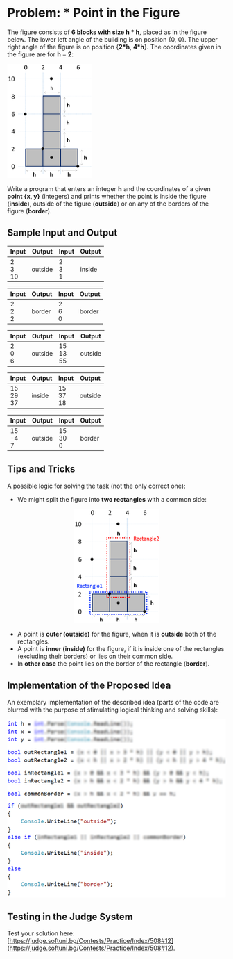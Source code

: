 # Problem: * Point in the Figure

The figure consists of **6 blocks with size h \* h**, placed as in the figure below. The lower left angle of the building is on position {0, 0}. The upper right angle of the figure is on position {**2\*h**, **4\*h**}. The coordinates given in the figure are for **h = 2**:

![](/assets/chapter-4-images/13.Point-in-the-figure-01.png)

Write a program that enters an integer **h** and the coordinates of a given **point {x, y}** (integers) and prints whether the point is inside the figure (**inside**), outside of the figure (**outside**) or on any of the borders of the figure (**border**).

## Sample Input and Output

| Input | Output | Input | Output |
|-----|-----|-----|-----|
|2<br>3<br>10|outside|2<br>3<br>1|inside|

| Input | Output | Input | Output |
|-----|-----|-----|-----|
|2<br>2<br>2|border|2<br>6<br>0|border|

| Input | Output | Input | Output |
|----|-----|-----|-----|
|2<br>0<br>6|outside|15<br>13<br>55|outside|

| Input | Output | Input | Output |
|-----|-----|-----|-----|
|15<br>29<br>37|inside|15<br>37<br>18|outside|

| Input | Output | Input | Output |
|-----|-----|-----|-----|
|15<br>-4<br>7|outside|15<br>30<br>0|border|

## Tips and Tricks

A possible logic for solving the task (not the only correct one):

* We might split the figure into **two rectangles** with a common side:

<p align="center"><img src="/assets/chapter-4-images/13.Point-in-the-figure-03.png" /></p>

* A point is **outer (outside)** for the figure, when it is **outside** both of the rectangles.
* A point is **inner (inside)** for the figure, if it is inside one of the rectangles (excluding their borders) or lies on their common side.
* In **other case** the point lies on the border of the rectangle (**border**).

## Implementation of the Proposed Idea

An exemplary implementation of the described idea (parts of the code are blurred with the purpose of stimulating logical thinking and solving skills):

![](/assets/chapter-4-images/13.Point-in-the-figure-02.png)

## Testing in the Judge System

Test your solution here: [https://judge.softuni.bg/Contests/Practice/Index/508#12](https://judge.softuni.bg/Contests/Practice/Index/508#12).
